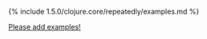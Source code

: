 {% include 1.5.0/clojure.core/repeatedly/examples.md %}

[Please add examples!](https://github.com/arrdem/grimoire/edit/master/_includes/1.6.0/clojure.core/repeatedly/examples.md)
